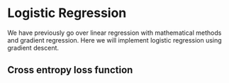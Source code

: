 # Logistic Regression

We have previously go over linear regression with mathematical methods and gradient regression. Here we will implement logistic regression
using gradient descent.

## Cross entropy loss function

